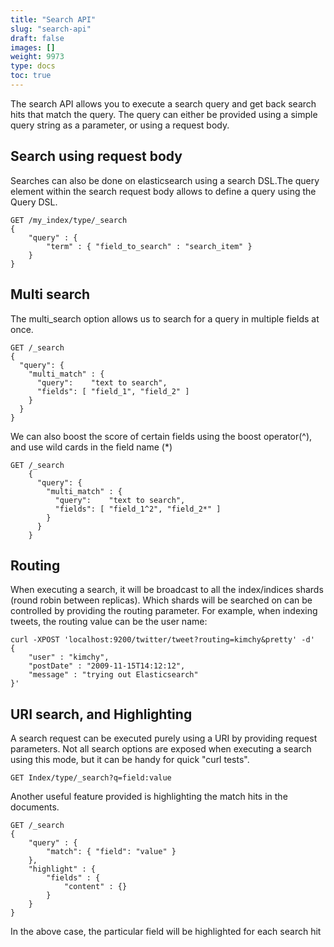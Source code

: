 ```yaml
---
title: "Search API"
slug: "search-api"
draft: false
images: []
weight: 9973
type: docs
toc: true
---
```


The search API allows you to execute a search query and get back search hits that match the query. The query can either be provided using a simple query string as a parameter, or using a request body.



## Search using request body
Searches can also be done on elasticsearch using a search DSL.The query element within the search request body allows to define a query using the Query DSL.

    GET /my_index/type/_search
    {
        "query" : {
            "term" : { "field_to_search" : "search_item" }
        }
    }

## Multi search
The multi_search option allows us to search for a query in multiple fields at once.

    GET /_search
    {
      "query": {
        "multi_match" : {
          "query":    "text to search", 
          "fields": [ "field_1", "field_2" ] 
        }
      }
    }


We can also boost the score of certain fields using the boost operator(^), and use wild cards in the field name (*)

    GET /_search
        {
          "query": {
            "multi_match" : {
              "query":    "text to search", 
              "fields": [ "field_1^2", "field_2*" ] 
            }
          }
        }

## Routing
When executing a search, it will be broadcast to all the index/indices shards (round robin between replicas). Which shards will be searched on can be controlled by providing the routing parameter. For example, when indexing tweets, the routing value can be the user name:

    curl -XPOST 'localhost:9200/twitter/tweet?routing=kimchy&pretty' -d'
    {
        "user" : "kimchy",
        "postDate" : "2009-11-15T14:12:12",
        "message" : "trying out Elasticsearch"
    }'



## URI search, and Highlighting
A search request can be executed purely using a URI by providing request parameters. Not all search options are exposed when executing a search using this mode, but it can be handy for quick "curl tests".

    GET Index/type/_search?q=field:value


Another useful feature provided is highlighting the match hits in the documents.

    GET /_search
    {
        "query" : {
            "match": { "field": "value" }
        },
        "highlight" : {
            "fields" : {
                "content" : {}
            }
        }
    }

In the above case, the particular field will be highlighted for each search hit

